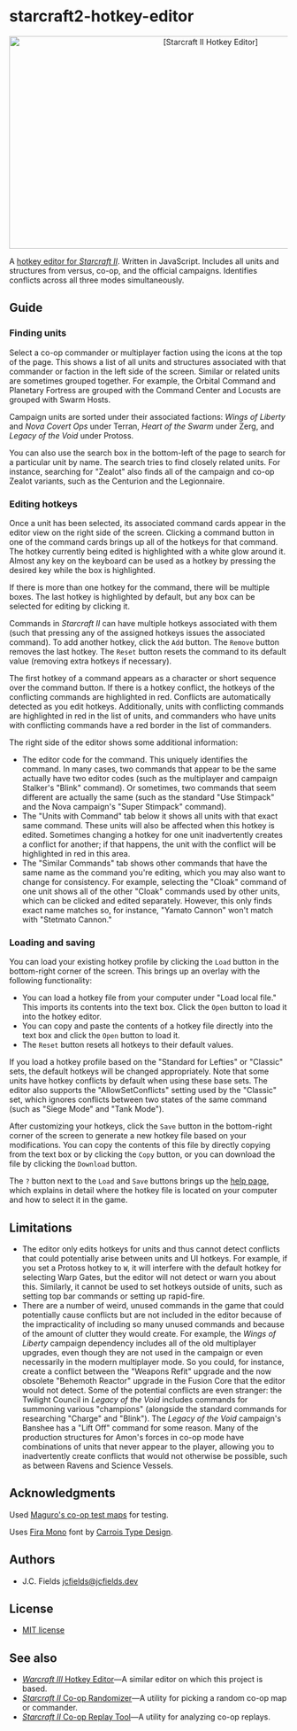 # starcraft2-hotkey-editor

<div align="center"><img src="https://gitlab.com/jcfields/starcraft2-hotkey-editor/raw/master/screenshot.jpg" width="713" height="384" alt="[Starcraft II Hotkey Editor]"></div>

A [hotkey editor for *Starcraft II*](https://jcfields.gitlab.io/starcraft2-hotkey-editor/). Written in JavaScript. Includes all units and structures from versus, co-op, and the official campaigns. Identifies conflicts across all three modes simultaneously.

## Guide

### Finding units

Select a co-op commander or multiplayer faction using the icons at the top of the page. This shows a list of all units and structures associated with that commander or faction in the left side of the screen. Similar or related units are sometimes grouped together. For example, the Orbital Command and Planetary Fortress are grouped with the Command Center and Locusts are grouped with Swarm Hosts.

Campaign units are sorted under their associated factions: *Wings of Liberty* and *Nova Covert Ops* under Terran, *Heart of the Swarm* under Zerg, and *Legacy of the Void* under Protoss.

You can also use the search box in the bottom-left of the page to search for a particular unit by name. The search tries to find closely related units. For instance, searching for "Zealot" also finds all of the campaign and co-op Zealot variants, such as the Centurion and the Legionnaire.

### Editing hotkeys

Once a unit has been selected, its associated command cards appear in the editor view on the right side of the screen. Clicking a command button in one of the command cards brings up all of the hotkeys for that command. The hotkey currently being edited is highlighted with a white glow around it. Almost any key on the keyboard can be used as a hotkey by pressing the desired key while the box is highlighted.

If there is more than one hotkey for the command, there will be multiple boxes. The last hotkey is highlighted by default, but any box can be selected for editing by clicking it.

Commands in *Starcraft II* can have multiple hotkeys associated with them (such that pressing any of the assigned hotkeys issues the associated command). To add another hotkey, click the `Add` button. The `Remove` button removes the last hotkey. The `Reset` button resets the command to its default value (removing extra hotkeys if necessary).

The first hotkey of a command appears as a character or short sequence over the command button. If there is a hotkey conflict, the hotkeys of the conflicting commands are highlighted in red. Conflicts are automatically detected as you edit hotkeys. Additionally, units with conflicting commands are highlighted in red in the list of units, and commanders who have units with conflicting commands have a red border in the list of commanders.

The right side of the editor shows some additional information:

- The editor code for the command. This uniquely identifies the command. In many cases, two commands that appear to be the same actually have two editor codes (such as the multiplayer and campaign Stalker's "Blink" command). Or sometimes, two commands that seem different are actually the same (such as the standard "Use Stimpack" and the Nova campaign's "Super Stimpack" command).
- The "Units with Command" tab below it shows all units with that exact same command. These units will also be affected when this hotkey is edited. Sometimes changing a hotkey for one unit inadvertently creates a conflict for another; if that happens, the unit with the conflict will be highlighted in red in this area.
- The "Similar Commands" tab shows other commands that have the same name as the command you're editing, which you may also want to change for consistency. For example, selecting the "Cloak" command of one unit shows all of the other "Cloak" commands used by other units, which can be clicked and edited separately. However, this only finds exact name matches so, for instance, "Yamato Cannon" won't match with "Stetmato Cannon."

### Loading and saving

You can load your existing hotkey profile by clicking the `Load` button in the bottom-right corner of the screen. This brings up an overlay with the following functionality:

- You can load a hotkey file from your computer under "Load local file." This imports its contents into the text box. Click the `Open` button to load it into the hotkey editor.
- You can copy and paste the contents of a hotkey file directly into the text box and click the `Open` button to load it.
- The `Reset` button resets all hotkeys to their default values.

If you load a hotkey profile based on the "Standard for Lefties" or "Classic" sets, the default hotkeys will be changed appropriately. Note that some units have hotkey conflicts by default when using these base sets. The editor also supports the "AllowSetConflicts" setting used by the "Classic" set, which ignores conflicts between two states of the same command (such as "Siege Mode" and "Tank Mode").

After customizing your hotkeys, click the `Save` button in the bottom-right corner of the screen to generate a new hotkey file based on your modifications. You can copy the contents of this file by directly copying from the text box or by clicking the `Copy` button, or you can download the file by clicking the `Download` button.

The `?` button next to the `Load` and `Save` buttons brings up the [help page](https://jcfields.gitlab.io/starcraft2-hotkey-editor/help.html), which explains in detail where the hotkey file is located on your computer and how to select it in the game.

## Limitations

- The editor only edits hotkeys for units and thus cannot detect conflicts that could potentially arise between units and UI hotkeys. For example, if you set a Protoss hotkey to `W`, it will interfere with the default hotkey for selecting Warp Gates, but the editor will not detect or warn you about this. Similarly, it cannot be used to set hotkeys outside of units, such as setting top bar commands or setting up rapid-fire.
- There are a number of weird, unused commands in the game that could potentially cause conflicts but are not included in the editor because of the impracticality of including so many unused commands and because of the amount of clutter they would create. For example, the *Wings of Liberty* campaign dependency includes all of the old multiplayer upgrades, even though they are not used in the campaign or even necessarily in the modern multiplayer mode. So you could, for instance, create a conflict between the "Weapons Refit" upgrade and the now obsolete "Behemoth Reactor" upgrade in the Fusion Core that the editor would not detect. Some of the potential conflicts are even stranger: the Twilight Council in *Legacy of the Void* includes commands for summoning various "champions" (alongside the standard commands for researching "Charge" and "Blink"). The *Legacy of the Void* campaign's Banshee has a "Lift Off" command for some reason. Many of the production structures for Amon's forces in co-op mode have combinations of units that never appear to the player, allowing you to inadvertently create conflicts that would not otherwise be possible, such as between Ravens and Science Vessels.

## Acknowledgments

Used [Maguro's co-op test maps](https://www.maguro.one/p/my-maps.html) for testing.

Uses [Fira Mono](https://github.com/mozilla/Fira) font by [Carrois Type Design](http://www.carrois.com/).

## Authors

- J.C. Fields <jcfields@jcfields.dev>

## License

- [MIT license](https://opensource.org/licenses/mit-license.php)

## See also

- [*Warcraft III* Hotkey Editor](https://gitlab.com/jcfields/warcraft3-hotkey-editor)—A similar editor on which this project is based.
- [*Starcraft II* Co-op Randomizer](https://gitlab.com/jcfields/starcraft2-coop-randomizer)—A utility for picking a random co-op map or commander.
- [*Starcraft II* Co-op Replay Tool](https://gitlab.com/jcfields/starcraft2-coop-replay-tool)—A utility for analyzing co-op replays.
